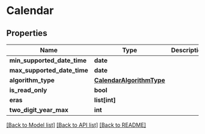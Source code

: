 # Calendar

## Properties
Name | Type | Description | Notes
------------ | ------------- | ------------- | -------------
**min_supported_date_time** | **date** |  | [optional] 
**max_supported_date_time** | **date** |  | [optional] 
**algorithm_type** | [**CalendarAlgorithmType**](CalendarAlgorithmType.md) |  | [optional] 
**is_read_only** | **bool** |  | [optional] 
**eras** | **list[int]** |  | [optional] 
**two_digit_year_max** | **int** |  | [optional] 

[[Back to Model list]](../README.md#documentation-for-models) [[Back to API list]](../README.md#documentation-for-api-endpoints) [[Back to README]](../README.md)

